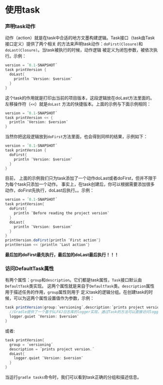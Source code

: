 使用task
========================
### 声明task动作
动作（action）就是在task中合适的地方文墨构建逻辑。Task接口（task由Task接口定义）提供了两个相关
的方法来声明task动作：`doFirst(Closure)`和`doLast(Closure)`。当task被执行的时候，动作逻辑
被定义为闭包参数，被依次执行。示例：
```gradle
version = ´0.1-SNAPSHOT´
task printVersion {
  doLast{
    println ¨Version: $version¨
  }
}
```
这个task的作用就是打印出当前的项目版本，这段逻辑放在doLast方法里面的。左移操作符（`<<`）就是`doLast`
方法的快捷版本。上面的示例与下面示例相同：
```gradle
version = ´0.1-SNAPSHOT´
task printVersion << {
  println ¨Version: $version¨
}
```
当然你把这段逻辑放到`doFirst`方法里面，也会得到同样的结果，示例如下：
```gradle
version = ´0.1-SNAPSHOT´
task printVersion {
  doFirst{
    println ¨Version: $version¨
  }
}
```
目前， 上面的示例我们只为task添加了一个动作doLast或者doFirst，但并不限于为每个task只添加一个动作。
事实上，在task创建后，你可以根据需要添加很多动作，doFirst先执行，doLast后执行。。示例：
```gradle
version = ´0.1-SNAPSHOT´
task printVersion{
  doFirst{
    println ¨Before reading the project version¨
  }
  doLast{
    println ¨Version: $version¨
  }
}
printVersion.doFirst{println ¨First action¨}
printVersion << {println ¨Last action¨}
```
**最后加的doFirst最先执行，最后加的doLast最后执行！！！**

### 访问DefaultTask属性
有两个属性：`group`和`description`。它们都是task属性，`Task`接口默认由`DefaultTask`类实现。
这两个属性就是来自于`DefaultTask`类。`description`属性用于描述任务的作用，`group`属性则用于
定义task的逻辑分组。在创建task的时候，可以为这两个属性设置值作为参数，示例：
```gradle
task printVersion(group:´versioning´,description:´prints project version.´) << {
  //Gradle提供了一个基于SLF4J日志库的logger实现。通过Task的方法可以直接访问logger实例。
  logger.guiet ¨Version: $version¨
}
```
或者:
```gradle
task printVersion{
  group = ´versioning´
  description = ´prints project version.´
  doLast{
    logger.quiet ¨Version: $version¨
  }
}
```
当运行`gradle tasks`命令时，我们可以看到task正确的分组和描述信息。
